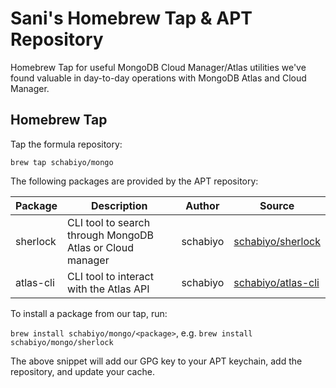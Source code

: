 # Sani's Homebrew Tap & APT Repository

Homebrew Tap for useful MongoDB Cloud Manager/Atlas utilities we've found valuable in day-to-day operations with MongoDB Atlas and Cloud Manager.

## Homebrew Tap

Tap the formula repository:
```plain
brew tap schabiyo/mongo
```


The following packages are provided by the APT repository:

| Package | Description | Author | Source |
| ------- | ----------- | ------ | ------ |
sherlock      | CLI tool to search through MongoDB Atlas or Cloud manager | schabiyo | [schabiyo/sherlock](https://github.com/schabiyo/sherlock)
atlas-cli   | CLI tool to interact with the Atlas API | schabiyo | [schabiyo/atlas-cli](https://github.com/mongo/atlas-cli)

To install a package from our tap, run:

`brew install schabiyo/mongo/<package>`, e.g. `brew install schabiyo/mongo/sherlock`

The above snippet will add our GPG key to your APT keychain, add the
repository, and update your cache.

